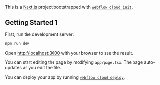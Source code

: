 This is a [Next.js](https://nextjs.org) project bootstrapped with [`webflow cloud init`](https://developers.webflow.com/webflow-cloud/intro).

## Getting Started 1

First, run the development server:

```bash
npm run dev
```

Open [http://localhost:3000](http://localhost:3000) with your browser to see the result.

You can start editing the page by modifying `app/page.tsx`. The page auto-updates as you edit the file.

You can deploy your app by running [`webflow cloud deploy`](https://developers.webflow.com/webflow-cloud/environment).